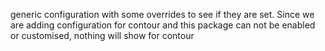 generic configuration with some overrides to see if they are set.
Since we are adding configuration for contour and this package 
can not be enabled or customised, nothing will show for contour
